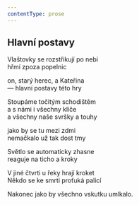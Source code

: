 ```yaml
---
contentType: prose
---
```


## Hlavní postavy

Vlaštovky se rozstřikují po nebi  
hřmí zpoza popelnic

on, starý herec, a Kateřina  
— hlavní postavy této hry

Stoupáme točitým schodištěm  
a s námi i všechny klíče  
a všechny naše svršky a touhy

jako by se tu mezi zdmi  
nemačkalo už tak dost tmy

Světlo se automaticky zhasne  
reaguje na ticho a kroky

V jiné čtvrti u řeky hrají kroket  
Někdo se ke smrti proťuká palicí

Nakonec jako by všechno vskutku umlkalo.
